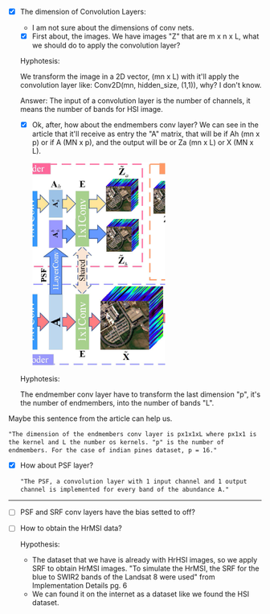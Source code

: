 - [x] The dimension of Convolution Layers:
  - I am not sure about the dimensions of conv nets.  
  
  - [x] First about, the images. We have images "Z" that are m x n x L, what we should do to apply the convolution layer? 

  Hyphotesis: 

    We transform the image in a  2D vector, (mn x L) with it'll apply the convolution layer like: Conv2D(mn, hidden_size, (1,1)), why? I don't know.
  
  Answer:
      The input of a convolution layer is the number of channels, it means the number of bands for HSI image.

  - [x] Ok, after, how about the endmembers conv layer? We can see in the article that it'll receive as entry the "A" matrix, that will be if Ah (mn x p) or if A (MN x p), and the output will be or Za (mn x L) or X (MN x L).
  
    ![Image from the article, referent to the previous question](image.png)


  Hyphotesis: 

    The endmember conv layer have to transform the last dimension "p", it's the number of endmembers, into the number of bands "L". 


Maybe this sentence from the article can help us. 

    "The dimension of the endmembers conv layer is px1x1xL where px1x1 is the kernel and L the number os kernels. "p" is the number of endmembers. For the case of indian pines dataset, p = 16."

  - [x] How about PSF layer?

        "The PSF, a convolution layer with 1 input channel and 1 output channel is implemented for every band of the abundance A."  

---

- [ ] PSF and SRF conv layers have the bias setted to off?

- [ ] How to obtain the HrMSI data?

  Hypothesis: 
    - The dataset that we have is already with HrHSI images, so we apply SRF to obtain HrMSI images.
        "To simulate the HrMSI, the SRF for the blue to SWIR2 bands of the Landsat 8 were used" from Implementation Details pg. 6
    - We can found it on the internet as a dataset like we found the HSI dataset. 
